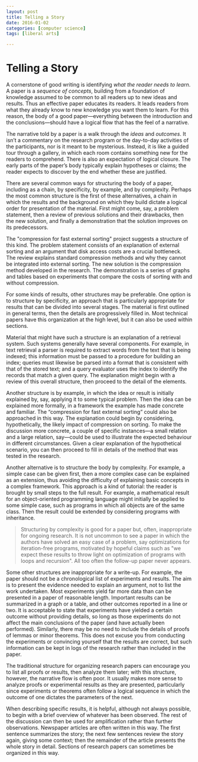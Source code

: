 ```yaml
---
layout: post
title: Telling a Story
date: 2016-01-02
categories: [computer science]
tags: [liberal arts]

---
```


# Telling a Story

A cornerstone of good writing is identifying *what the reader needs to learn*. A paper is a *sequence of concepts*, building from a foundation of knowledge assumed to be common to all readers up to new ideas and results. Thus an effective paper educates its readers. It leads readers from what they already know to new knowledge you want them to learn. For this reason, the body of a good paper—everything between the introduction and the conclusions—should have a logical flow that has the feel of a narrative.

The narrative told by a paper is a walk through the *ideas* and *outcomes*. It isn’t a commentary on the research program or the day-to-day activities of the participants, nor is it meant to be mysterious. Instead, it is like a guided tour through a gallery, in which each room contains something new for the readers to comprehend. There is also an expectation of logical closure. The early parts of the paper’s body typically explain hypotheses or claims; the reader expects to discover by the end whether these are justified.

There are several common ways for structuring the body of a paper, including as a chain, by specificity, by example, and by complexity. Perhaps the most common structure is the first of these alternatives, a chain in which the results and the background on which they build dictate a logical order for presentation of the material. First might come, say, a problem statement, then a review of previous solutions and their drawbacks, then the new solution, and finally a demonstration that the solution improves on its predecessors.

The "compression for fast external sorting" project suggests a structure of this kind. The problem statement consists of an explanation of external sorting and an argument that disk access costs are a crucial bottleneck. The review explains standard compression methods and why they cannot be integrated into external sorting. The new solution is the compression method developed in the research. The demonstration is a series of graphs and tables based on experiments that compare the costs of sorting with and without compression.

For some kinds of results, other structures may be preferable. One option is to structure by specificity, an approach that is particularly appropriate for results that can be divided into several stages. The material is first outlined in general terms, then the details are progressively filled in. Most technical papers have this organization at the high level, but it can also be used within sections.

Material that might have such a structure is an explanation of a retrieval system. Such systems generally have several components. For example, in text retrieval a parser is required to extract words from the text that is being indexed; this information must be passed to a procedure for building an index; queries must likewise be parsed into a format that is consistent with that of the stored text; and a query evaluator uses the index to identify the records that match a given query. The explanation might begin with a review of this overall structure, then proceed to the detail of the elements.

Another structure is by example, in which the idea or result is initially explained by, say, applying it to some typical problem. Then the idea can be explained more formally, in a framework the example has made concrete and familiar. The “compression for fast external sorting” could also be approached in this way. The explanation could begin by considering, hypothetically, the likely impact of compression on sorting. To make the discussion more concrete, a couple of specific instances—a small relation and a large relation, say—could be used to illustrate the expected behaviour in different circumstances. Given a clear explanation of the hypothetical scenario, you can then proceed to fill in details of the method that was tested in the research.

Another alternative is to structure the body by complexity. For example, a simple case can be given first, then a more complex case can be explained as an extension, thus avoiding the difficulty of explaining basic concepts in a complex framework. This approach is a kind of tutorial: the reader is brought by small steps to the full result. For example, a mathematical result for an object-oriented programming language might initially be applied to some simple case, such as programs in which all objects are of the same class. Then the result could be extended by considering programs with inheritance.

> Structuring by complexity is good for a paper but, often, inappropriate for ongoing research. It is not uncommon to see a paper in which the authors have solved an easy case of a problem, say optimizations for iteration-free programs, motivated by hopeful claims such as "we expect these results to throw light on optimization of programs with loops and recursion". All too often the follow-up paper never appears.

Some other structures are inappropriate for a write-up. For example, the paper should not be a chronological list of experiments and results. The aim is to present the evidence needed to explain an argument, not to list the work undertaken.
Most experiments yield far more data than can be presented in a paper of reasonable length. Important results can be summarized in a graph or a table, and other outcomes reported in a line or two. It is acceptable to state that experiments have yielded a certain outcome without providing details, so long as those experiments do not affect the main conclusions of the paper (and have actually been performed). Similarly, there may be no need to include the details of proofs of lemmas or minor theorems. This does not excuse you from conducting the experiments or convincing yourself that the results are correct, but such information can be kept in logs of the research rather than included in the paper.

The traditional structure for organizing research papers can encourage you to list all proofs or results, then analyze them later; with this structure, however, the narrative flow is often poor. It usually makes more sense to analyze proofs or experimental results as they are presented, particularly since experiments or theorems often follow a logical sequence in which the outcome of one dictates the parameters of the next.

When describing specific results, it is helpful, although not always possible, to begin with a brief overview of whatever has been observed. The rest of the discussion can then be used for amplification rather than further observations. Newspaper articles are often written in this way. The first sentence summarizes the story; the next few sentences review the story again, giving some context; then the remainder of the article presents the whole story in detail. Sections of research papers can sometimes be organized in this way.
